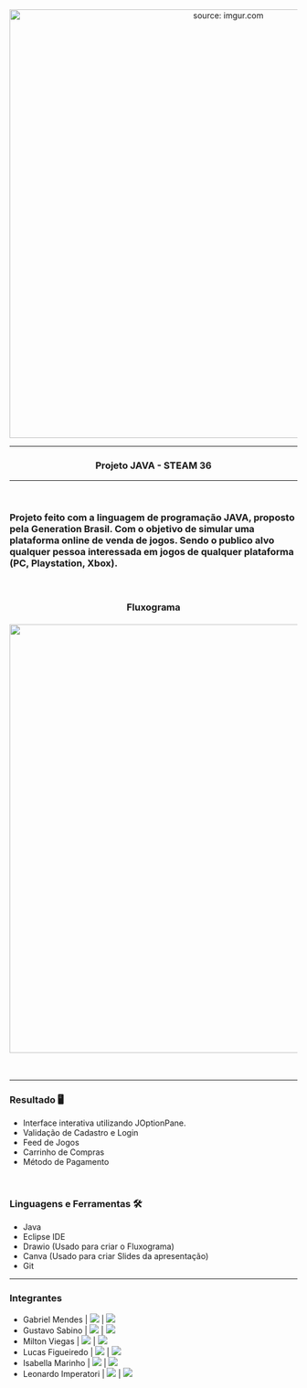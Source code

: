 <div align = "center">
  <img width="750px" src="https://i.imgur.com/ho6bdTa.jpg" title="source: imgur.com"/>
  <hr>
  <h3>
  <p><b>Projeto JAVA - STEAM 36</b></p>
  </div>

<hr>
</br>

### Projeto feito com a linguagem de programação JAVA, proposto pela Generation Brasil. Com o objetivo de simular uma plataforma online de venda de jogos. Sendo o publico alvo qualquer pessoa interessada em jogos de qualquer plataforma (PC, Playstation, Xbox).

</br>

<div align = "center">
  <p><b><h3>Fluxograma</b>
  <br><br>
  <img width="750px" src="https://i.imgur.com/bSXwlNQ.jpg"/></div>

</br>
<hr>

### **Resultado** 🖥
* Interface interativa utilizando JOptionPane.
* Validação de Cadastro e Login
* Feed de Jogos
* Carrinho de Compras
* Método de Pagamento

</br>

### **Linguagens e Ferramentas** 🛠
* Java
* Eclipse IDE
* Drawio (Usado para criar o Fluxograma)
* Canva (Usado para criar Slides da apresentação)
* Git


<hr>

### **Integrantes**

- Gabriel Mendes |  <a href="https://www.linkedin.com/in/gabriel-mendes-0706ab1b8" target="_blank"><img src="https://img.shields.io/badge/-Linkedin-blue" target="_blank"></a> |  <a href="https://github.com/Biellms" target="_blank"><img src="https://img.shields.io/badge/-Github-gray" target="_blank"></a> 
- Gustavo Sabino |  <a href="https://www.linkedin.com/in/gustavo-sabino-21b75a96/" target="_blank"><img src="https://img.shields.io/badge/-Linkedin-blue" target="_blank"></a> |  <a href="https://github.com/sabinorush" target="_blank"><img src="https://img.shields.io/badge/-Github-gray" target="_blank"></a>
- Milton Viegas | <a href="https://www.linkedin.com/in/milton-viegas-849655b0/" target="_blank"><img src="https://img.shields.io/badge/-Linkedin-blue" target="_blank"></a> |  <a href="https://github.com/Milton-Viegas" target="_blank"><img src="https://img.shields.io/badge/-Github-gray" target="_blank"></a>
- Lucas Figueiredo | <a href="https://www.linkedin.com/in/lucazfigueiredo/" target="_blank"><img src="https://img.shields.io/badge/-Linkedin-blue" target="_blank"></a> |  <a href="https://github.com/DomLucaz" target="_blank"><img src="https://img.shields.io/badge/-Github-gray" target="_blank"></a>
- Isabella Marinho | <a href="https://www.linkedin.com/in/isabella-marinho-b75311221/" target="_blank"><img src="https://img.shields.io/badge/-Linkedin-blue" target="_blank"></a> |  <a href="https://github.com/isabellammarinho" target="_blank"><img src="https://img.shields.io/badge/-Github-gray" target="_blank"></a>
- Leonardo Imperatori | <a href="https://www.linkedin.com/in/leonardo-imperatori-52a259162/" target="_blank"><img src="https://img.shields.io/badge/-Linkedin-blue" target="_blank"></a> |  <a href="https://github.com/LeozeraImp" target="_blank"><img src="https://img.shields.io/badge/-Github-gray" target="_blank"></a>

<br>


